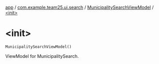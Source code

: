 [app](../../index.md) / [com.example.team25.ui.search](../index.md) / [MunicipalitySearchViewModel](index.md) / [&lt;init&gt;](./-init-.md)

# &lt;init&gt;

`MunicipalitySearchViewModel()`

ViewModel for MunicipalitySearch.

